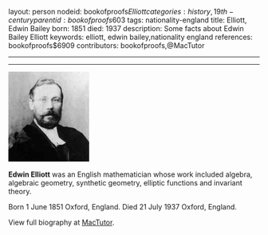 layout: person
nodeid: bookofproofs$Elliott
categories: history,19th-century
parentid: bookofproofs$603
tags: nationality-england
title: Elliott, Edwin Bailey
born: 1851
died: 1937
description: Some facts about Edwin Bailey Elliott
keywords: elliott, edwin bailey,nationality england
references: bookofproofs$6909
contributors: bookofproofs,@MacTutor

---


---

![Elliott.jpg](https://github.com/bookofproofs/bookofproofs.github.io/blob/main/_sources/_assets/images/portraits/Elliott.jpg?raw=true)

**Edwin Elliott** was an English mathematician whose work included algebra, algebraic geometry, synthetic geometry, elliptic functions and invariant theory.

Born 1 June 1851 Oxford, England. Died 21 July 1937 Oxford, England.


View full biography at [MacTutor](https://mathshistory.st-andrews.ac.uk/Biographies/Elliott/).